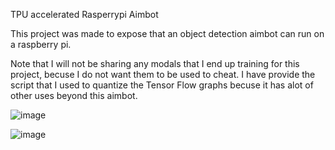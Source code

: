 TPU accelerated Rasperrypi Aimbot

This project was made to expose that an object detection aimbot can run on a raspberry pi.

Note that I will not be sharing any modals that I end up training for this project, becuse I do not want them to be used to cheat. I have provide the script that I used
to quantize the Tensor Flow graphs becuse it has alot of other uses beyond this aimbot.

![image](https://user-images.githubusercontent.com/84061212/128445701-0983c2fa-cfbb-4f09-8971-62a897320144.png)

![image](https://user-images.githubusercontent.com/84061212/128445781-20273b06-7070-4073-a00b-309a82efd0be.png)

